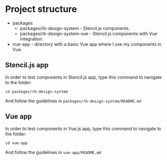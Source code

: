 # Project structure

- packages
  - packages/rb-design-system - Stencil.js components.
  - packages/rb-design-system-vue - Stencil.js components with Vue integration.
- vue-app - directory with a basic Vue app where I use my components in Vue.

## Stencil.js app

In order to test components in Stencil.js app, type this command to navigate to the folder:
```
cd packages/rb-design-system
```
And follow the guidelines in `packages/rb-design-system/README.md`

## Vue app

In order to test components in Vue.js app, type this command to navigate to the folder:
```
cd vue-app
```
And follow the guidelines in `vue-app/README.md`
